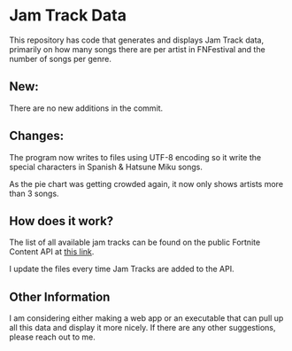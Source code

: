 # Jam Track Data
This repository has code that generates and displays Jam Track data, primarily on how many songs there are per artist in FNFestival and the number of songs per genre.

## New:
There are no new additions in the commit.

## Changes:
The program now writes to files using UTF-8 encoding so it write the special characters in Spanish & Hatsune Miku songs.

As the pie chart was getting crowded again, it now only shows artists more than 3 songs.

## How does it work?
The list of all available jam tracks can be found on the public Fortnite Content API at [this link](https://fortnitecontent-website-prod07.ol.epicgames.com/content/api/pages/fortnite-game/spark-tracks).

I update the files every time Jam Tracks are added to the API.

## Other Information
I am considering either making a web app or an executable that can pull up all this data and display it more nicely. If there are any other suggestions, please reach out to me.
